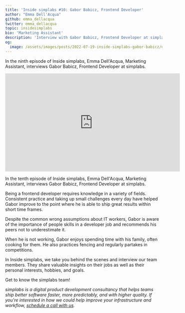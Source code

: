 ```yaml
---
title: 'Inside simplabs #10: Gabor Babicz, Frontend Developer'
author: "Emma Dell'Acqua"
github: emma_dellacqua
twitter: emma_dellacqua
topic: insidesimplabs
bio: 'Marketing Assistant'
description: 'Interview with Gabor Babicz, Frontend Developer at simplabs.'
og:
  image: /assets/images/posts/2022-07-19-inside-simplabs-gabor-babicz/og-image.png
---
```


In the ninth episode of Inside simplabs, Emma Dell'Acqua, Marketing Assistant,
interviews Gabor Babicz, Frontend Developer at simplabs.

<!--break-->

<iframe width="560" height="315" src="https://www.youtube-nocookie.com/embed/97oo_5q2IwU" title="Embedded video of Inside simplabs episode 10" frameborder="0" allow="accelerometer; autoplay; clipboard-write; encrypted-media; gyroscope; picture-in-picture" allowfullscreen></iframe>

In the tenth episode of Inside simplabs, Emma Dell'Acqua, Marketing Assistant,
interviews Gabor Babicz, Frontend Developer at simplabs.

Being a frontend developer requires knowledge in a variety of fields. Consistent
practice and taking up small challenges every day have helped Gabor improve to
the point where he is able to ship great results within short time frames.

Despite the common wrong assumptions about IT workers, Gabor is aware of the
importance of people skills in a developer job and recommends his peers not to
underestimate it.

When he is not working, Gabor enjoys spending time with his family, often
cooking for them. He also practices fencing and regularly partakes in
competitions.

In Inside simplabs, we take you behind the scenes and interview our team
members. They share valuable insights on their jobs as well as their personal
interests, hobbies, and goals.

Get to know the simplabs team!

_simplabs is a digital product development consultancy that helps teams ship
better software faster, more predictably, and with higher quality. If you're
interested in how we could help improve your infrastructure and workflow,
[schedule a call with us](/contact/)._

